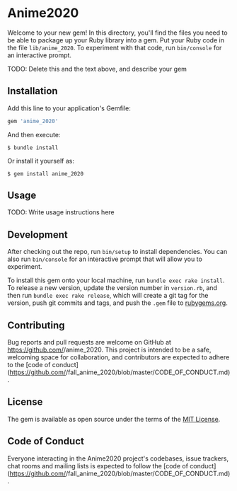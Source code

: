 # Anime2020

Welcome to your new gem! In this directory, you'll find the files you need to be able to package up your Ruby library into a gem. Put your Ruby code in the file `lib/anime_2020`. To experiment with that code, run `bin/console` for an interactive prompt.

TODO: Delete this and the text above, and describe your gem

## Installation

Add this line to your application's Gemfile:

```ruby
gem 'anime_2020'
```

And then execute:

    $ bundle install

Or install it yourself as:

    $ gem install anime_2020

## Usage

TODO: Write usage instructions here

## Development

After checking out the repo, run `bin/setup` to install dependencies. You can also run `bin/console` for an interactive prompt that will allow you to experiment.

To install this gem onto your local machine, run `bundle exec rake install`. To release a new version, update the version number in `version.rb`, and then run `bundle exec rake release`, which will create a git tag for the version, push git commits and tags, and push the `.gem` file to [rubygems.org](https://rubygems.org).

## Contributing

Bug reports and pull requests are welcome on GitHub at https://github.com/<github username>/anime_2020. This project is intended to be a safe, welcoming space for collaboration, and contributors are expected to adhere to the [code of conduct](https://github.com/<github username>/fall_anime_2020/blob/master/CODE_OF_CONDUCT.md).


## License

The gem is available as open source under the terms of the [MIT License](https://opensource.org/licenses/MIT).

## Code of Conduct

Everyone interacting in the Anime2020 project's codebases, issue trackers, chat rooms and mailing lists is expected to follow the [code of conduct](https://github.com/<github username>/fall_anime_2020/blob/master/CODE_OF_CONDUCT.md).
